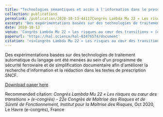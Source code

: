 ```yaml
---
title: "Technologies sémantiques et accès à l'information dans le prescrit SNCF"
collection: publications
permalink: /publication/2020-10-13-44117Congrès Lambda Mu 22 « Les risques au cœur des transitions » (e-congrès) - 22e Congrès de Maîtrise des Risques et de Sûreté de Fonctionnement, Institut pour la Maîtrise des Risques
excerpt: 'Des expérimentations basées sur des technologies de traitement automatique du langage ont été menées au sein d&apos;un programme de sécurité ferroviaire et de simplification documentaire afin d&apos;améliorer la recherche d&apos;information et la rédaction dans les textes de prescription SNCF.'
date: 2020-10-13
venue: 'Congrès Lambda Mu 22 « Les risques au cœur des transitions » (e-congrès) - 22e Congrès de Maîtrise des Risques et de Sûreté de Fonctionnement, Institut pour la Maîtrise des Risques'
paperurl: 'https://hal.science/hal-03476574/document'
citation: '<i>Congrès Lambda Mu 22 « Les risques au cœur des transitions » (e-congrès) - 22e Congrès de Maîtrise des Risques et de Sûreté de Fonctionnement, Institut pour la Maîtrise des Risques</i>, Oct 2020, Le Havre (e-congrès), France'
---
```

Des expérimentations basées sur des technologies de traitement automatique du langage ont été menées au sein d&apos;un programme de sécurité ferroviaire et de simplification documentaire afin d&apos;améliorer la recherche d&apos;information et la rédaction dans les textes de prescription SNCF.

[Download paper here](https://hal.science/hal-03476574/document)

Recommended citation: <i>Congrès Lambda Mu 22 « Les risques au cœur des transitions » (e-congrès) - 22e Congrès de Maîtrise des Risques et de Sûreté de Fonctionnement, Institut pour la Maîtrise des Risques</i>, Oct 2020, Le Havre (e-congrès), France